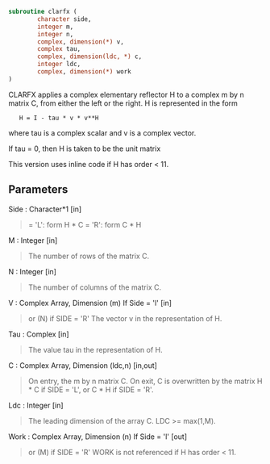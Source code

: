 ```fortran
subroutine clarfx (
		character side,
		integer m,
		integer n,
		complex, dimension(*) v,
		complex tau,
		complex, dimension(ldc, *) c,
		integer ldc,
		complex, dimension(*) work
)
```

 CLARFX applies a complex elementary reflector H to a complex m by n
 matrix C, from either the left or the right. H is represented in the
 form

       H = I - tau * v * v**H

 where tau is a complex scalar and v is a complex vector.

 If tau = 0, then H is taken to be the unit matrix

 This version uses inline code if H has order < 11.

## Parameters
Side : Character*1 [in]
> = 'L': form  H * C
> = 'R': form  C * H

M : Integer [in]
> The number of rows of the matrix C.

N : Integer [in]
> The number of columns of the matrix C.

V : Complex Array, Dimension (m) If Side = 'l' [in]
> or (N) if SIDE = 'R'
> The vector v in the representation of H.

Tau : Complex [in]
> The value tau in the representation of H.

C : Complex Array, Dimension (ldc,n) [in,out]
> On entry, the m by n matrix C.
> On exit, C is overwritten by the matrix H * C if SIDE = 'L',
> or C * H if SIDE = 'R'.

Ldc : Integer [in]
> The leading dimension of the array C. LDC >= max(1,M).

Work : Complex Array, Dimension (n) If Side = 'l' [out]
> or (M) if SIDE = 'R'
> WORK is not referenced if H has order < 11.

